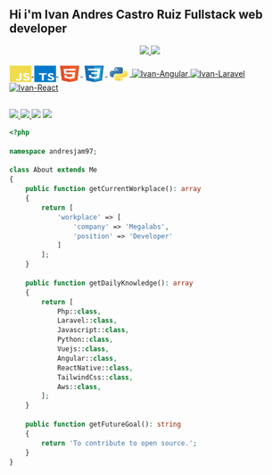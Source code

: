 ## Hi i'm Ivan Andres Castro Ruiz Fullstack web developer
<div align="center">
  <a href="https://github.com/andresjam97">
  <img height="180em" src="https://github-readme-stats.vercel.app/api?username=andresjam97&show_icons=true&theme=tokyonight&include_all_commits=true&count_private=true"/>
  <img height="180em" src="https://github-readme-stats.vercel.app/api/top-langs/?username=andresjam97&layout=compact&langs_count=7&theme=tokyonight"/>
</div>
<div style="display: inline_block"><br>
  <img align="center" alt="Ivan-Js" height="30" width="40" src="https://raw.githubusercontent.com/devicons/devicon/master/icons/javascript/javascript-plain.svg">
  <img align="center" alt="Rafa-Ts" height="30" width="40" src="https://raw.githubusercontent.com/devicons/devicon/master/icons/typescript/typescript-plain.svg">
  <img align="center" alt="Ivan-HTML" height="30" width="40" src="https://raw.githubusercontent.com/devicons/devicon/master/icons/html5/html5-original.svg">
  <img align="center" alt="Ivan-CSS" height="30" width="40" src="https://raw.githubusercontent.com/devicons/devicon/master/icons/css3/css3-original.svg">
  <img align="center" alt="Ivan-Python" height="30" width="40" src="https://raw.githubusercontent.com/devicons/devicon/master/icons/python/python-original.svg">
  <img align="center" alt="Ivan-Angular" height="30" width="40" src="https://cdn.jsdelivr.net/gh/devicons/devicon/icons/angularjs/angularjs-original.svg" />
  <img align="center" alt="Ivan-Laravel" height="30" width="40" src="https://cdn.jsdelivr.net/gh/devicons/devicon/icons/laravel/laravel-plain-wordmark.svg" />
  <img align="center" alt="Ivan-React" height="30" width="40" src="https://cdn.jsdelivr.net/gh/devicons/devicon/icons/react/react-original.svg" />
  </div>
  
  ##
 
<div> 
 <img src="https://img.shields.io/badge/Windows-0078D6?style=for-the-badge&logo=windows&logoColor=white" target="_blank">
 <img src="https://img.shields.io/badge/Ubuntu-E95420?style=for-the-badge&logo=ubuntu&logoColor=white">
  <a href = "mailto:castroruizivanandres@gmail.com"><img src="https://img.shields.io/badge/-Gmail-%23333?style=for-the-badge&logo=gmail&logoColor=white" target="_blank"></a>
  <a href="https://www.linkedin.com/in/ivan-andres-castro-ruiz-647079173" target="_blank"><img src="https://img.shields.io/badge/-LinkedIn-%230077B5?style=for-the-badge&logo=linkedin&logoColor=white" target="_blank"></a> 
  
  
```php
<?php

namespace andresjam97;

class About extends Me
{
    public function getCurrentWorkplace(): array
    {
        return [
            'workplace' => [
                'company' => 'Megalabs',
                'position' => 'Developer'         
            ]
        ];
    }

    public function getDailyKnowledge(): array
    {
        return [
            Php::class,
            Laravel::class,
            Javascript::class,
            Python::class,
            Vuejs::class,
            Angular::class,
            ReactNative::class,
            TailwindCss::class,
            Aws::class,
        ];
    }

    public function getFutureGoal(): string
    {
        return 'To contribute to open source.';
    }
}
```

</div>
